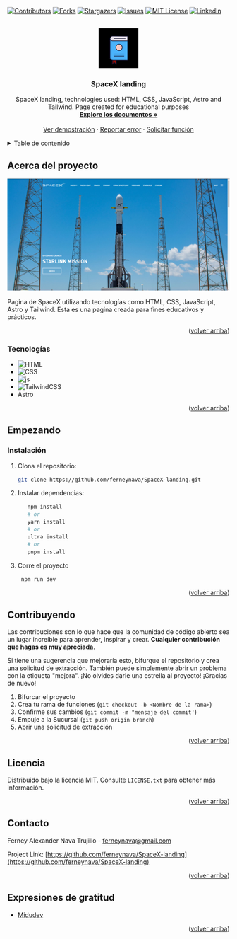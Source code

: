 <a name="volver-arriba"></a>

[![Contributors][contributors-shield]][contributors-url]
[![Forks][forks-shield]][forks-url]
[![Stargazers][stars-shield]][stars-url]
[![Issues][issues-shield]][issues-url]
[![MIT License][license-shield]][license-url]
[![LinkedIn][linkedin-shield]][linkedin-url]


<br />
<div align="center">
  <a href="https://github.com/ferneynava/SpaceX-landing">
    <img src="./images/112-book-morph-linealtrans.gif" alt="Logo" width="90" height="90">
  </a>

  <h3 align="center">SpaceX landing</h3>

  <p align="center">
    SpaceX landing, technologies used: HTML, CSS, JavaScript, Astro and Tailwind. 
    Page created for educational purposes 
    <br />
    <a href="https://github.com/ferneynava/SpaceX-landing"><strong>Explore los documentos »</strong></a>
    <br />
    <br />
    <a href="https://6495d559219e325c1bda5a02--teal-banoffee-37297d.netlify.app/">Ver demostración</a>
    ·
    <a href="https://github.com/ferneynava/SpaceX-landing/issues">Reportar error</a>
    ·
    <a href="https://github.com/ferneynava/SpaceX-landing/issues">Solicitar función</a>
  </p>
</div>


<details>
  <summary>Table de contenido</summary>
  <ol>
    <li>
      <a href="#acerca-del-proyectot">Acerca del proyecto</a>
      <ul>
        <li><a href="#tecnologías">Tecnologías</a></li>
      </ul>
    </li>
    <li>
      <a href="#empezando">Empezando</a>
      <ul>
        <li><a href="#instalación">Instalación</a></li>
      </ul>
    </li>
    <li><a href="#contribuyendo">Contribuyendo</a></li>
    <li><a href="#licencia">Licencia</a></li>
    <li><a href="#contacto">Contacto</a></li>
    <li><a href="#expresiones-de-gratitud">Expresiones de gratitud</a></li>
  </ol>
</details>

## Acerca del proyecto

[![Product Name Screen Shot][product-screenshot]](https://649114f5b952096366052ed3--quiet-meerkat-5973d6.netlify.app/)

Pagina de SpaceX utilizando tecnologías como HTML, CSS, JavaScript, Astro y Tailwind. Esta es una pagina creada para fines educativos y prácticos. 

<p align="right">(<a href="#volver-arriba">volver arriba</a>)</p>

### Tecnologías

* ![HTML]
* ![CSS]
* ![js]
* ![TailwindCSS]
* Astro

<p align="right">(<a href="#volver-arriba">volver arriba</a>)</p>

## Empezando

### Instalación

1. Clona el repositorio:
   ```sh
   git clone https://github.com/ferneynava/SpaceX-landing.git
   ```
2. Instalar dependencias: 
   ```sh
      npm install
      # or
      yarn install
      # or
      ultra install
      # or
      pnpm install
   ```
3. Corre el proyecto 
   ```sh
    npm run dev
   ```

<p align="right">(<a href="#volver-arriba">volver arriba</a>)</p>

## Contribuyendo
Las contribuciones son lo que hace que la comunidad de código abierto sea un lugar increíble para aprender, inspirar y crear. **Cualquier contribución que hagas es muy apreciada**.

Si tiene una sugerencia que mejoraría esto, bifurque el repositorio y crea una solicitud de extracción. También puede simplemente abrir un problema con la etiqueta "mejora". ¡No olvides darle una estrella al proyecto! ¡Gracias de nuevo!

1. Bifurcar el proyecto
2. Crea tu rama de funciones (`git checkout -b <Nombre de la rama>`)
3. Confirme sus cambios (`git commit -m "mensaje del commit'`)
4. Empuje a la Sucursal (`git push origin branch`)
5. Abrir una solicitud de extracción
<p align="right">(<a href="#volver-arriba">volver arriba</a>)</p>

## Licencia
Distribuido bajo la licencia MIT. Consulte `LICENSE.txt` para obtener más información.

<p align="right">(<a href="#volver-arriba">volver arriba</a>)</p>

## Contacto

Ferney Alexander Nava Trujillo - ferneynava@gmail.com

Project Link: [https://github.com/ferneynava/SpaceX-landing](https://github.com/ferneynava/SpaceX-landing)

<p align="right">(<a href="#volver-arriba">volver arriba</a>)</p>

## Expresiones de gratitud
* [Midudev](https://midu.dev/)

<p align="right">(<a href="#volver-arriba">volver arriba</a>)</p>

<!-- MARKDOWN LINKS & IMAGES -->
<!-- https://www.markdownguide.org/basic-syntax/#reference-style-links -->
[contributors-shield]: https://img.shields.io/github/contributors/ferneynava/SpaceX-landing.svg?style=for-the-badge
[contributors-url]: https://github.com/ferneynava/ferneynava/graphs/contributors
[forks-shield]: https://img.shields.io/github/forks/ferneynava/SpaceX-landing.svg?style=for-the-badge
[forks-url]: https://github.com/ferneynava/SpaceX-landing/network/members
[stars-shield]: https://img.shields.io/github/stars/ferneynava/SpaceX-landing.svg?style=for-the-badge
[stars-url]: https://github.com/ferneynava/SpaceX-landing/stargazers
[issues-shield]: https://img.shields.io/github/issues/ferneynava/SpaceX-landing.svg?style=for-the-badge
[issues-url]: https://github.com/ferneynava/SpaceX-landing/issues
[license-shield]: https://img.shields.io/github/license/ferneynava/SpaceX-landing.svg?style=for-the-badge
[license-url]: https://github.com/ferneynava/SpaceX-landing/blob/master/LICENSE.txt
[linkedin-shield]: https://img.shields.io/badge/-LinkedIn-black.svg?style=for-the-badge&logo=linkedin&colorB=555
[linkedin-url]: https://www.linkedin.com/in/ferney-alexander-nava-trujillo-0478a8118/
[product-screenshot]: images/Captura%20de%20pantalla%202023-06-23%20165501.png
[HTML]: https://img.shields.io/badge/HTML5-E34F26?style=for-the-badge&logo=html5&logoColor=white
[CSS]: https://img.shields.io/badge/CSS3-1572B6?style=for-the-badge&logo=css3&logoColor=white
[js]: https://img.shields.io/badge/JavaScript-323330?style=for-the-badge&logo=javascript&logoColor=F7DF1E
[TailwindCSS]: https://img.shields.io/badge/tailwindcss-%2338B2AC.svg?style=for-the-badge&logo=tailwind-css&logoColor=white 